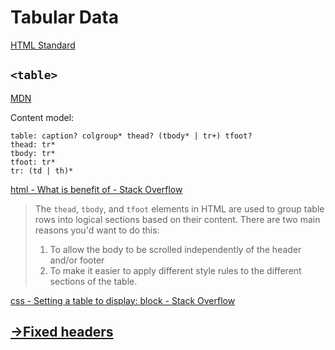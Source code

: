 # Tabular Data
[HTML Standard](https://html.spec.whatwg.org/multipage/tables.html)

## `<table>`
[MDN](https://developer.mozilla.org/en-US/docs/Web/HTML/Element/table)

Content model:
```antlr
table: caption? colgroup* thead? (tbody* | tr+) tfoot?
thead: tr*
tbody: tr*
tfoot: tr*
tr: (td | th)*
```

[html - What is benefit of <thead> - Stack Overflow](https://stackoverflow.com/questions/2700379/what-is-benefit-of-thead)
> The `thead`, `tbody`, and `tfoot` elements in HTML are used to group table rows into logical sections based on their content. There are two main reasons you'd want to do this:
> 1. To allow the body to be scrolled independently of the header and/or footer
> 2. To make it easier to apply different style rules to the different sections of the table.

[css - Setting a table to display: block - Stack Overflow](https://stackoverflow.com/questions/7455650/setting-a-table-to-display-block)

## [→Fixed headers](../../../CSS/Layouts/Positioned/README.md#fixed-table-headers)
